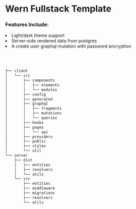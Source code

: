 <h1>Wern Fullstack Template</h1>
<h3>Features Include:</h3>
<li>Light/dark theme support</li>
<li>Server-side rendered data from postgres</li>
<li>A create user graphql mutation with password encryption</li>
<br></br>

```bash
.
├── client
│   └── src
│       ├── components
│       │   ├── elements
│       │   └── modules
│       ├── config
│       ├── generated
│       ├── graphql
│       │   ├── fragments
│       │   ├── mutations
│       │   └── queries
│       ├── hooks
│       ├── pages
│       │   └── api
│       ├── providers
│       ├── public
│       ├── styles
│       └── util
└── server
    ├── dist
    │   ├── entities
    │   ├── resolvers
    │   └── utils
    └── src
        ├── entities
        ├── middleware
        ├── migrations
        ├── resolvers
        └── utils
```
